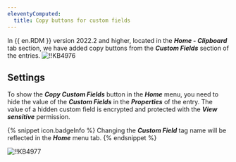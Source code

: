 ```yaml
---
eleventyComputed:
  title: Copy buttons for custom fields
---
```

In {{ en.RDM }} version 2022.2 and higher, located in the ***Home - Clipboard*** tab section, we have added copy buttons from the ***Custom Fields*** section of the entries.
![!!KB4976](https://cdnweb.devolutions.net/docs/docs_en_kb_KB4976.png)

## Settings

To show the ***Copy Custom Fields*** button in the ***Home*** menu, you need to hide the value of the ***Custom Fields*** in the ***Properties*** of the entry. The value of a hidden custom field is encrypted and protected with the ***View sensitive*** permission.

{% snippet icon.badgeInfo %}
Changing the ***Custom Field*** tag name will be reflected in the ***Home*** menu tab.
{% endsnippet %}

![!!KB4977](https://cdnweb.devolutions.net/docs/docs_en_kb_KB4977.png)
